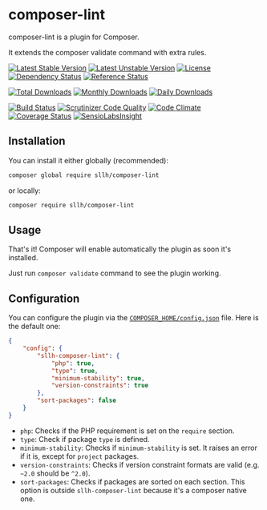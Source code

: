 # composer-lint

composer-lint is a plugin for Composer.

It extends the composer validate command with extra rules.

[![Latest Stable Version](https://poser.pugx.org/sllh/composer-lint/v/stable)](https://packagist.org/packages/sllh/composer-lint)
[![Latest Unstable Version](https://poser.pugx.org/sllh/composer-lint/v/unstable)](https://packagist.org/packages/sllh/composer-lint)
[![License](https://poser.pugx.org/sllh/composer-lint/license)](https://packagist.org/packages/sllh/composer-lint)
[![Dependency Status](https://www.versioneye.com/php/sllh:composer-lint/badge.svg)](https://www.versioneye.com/php/sllh:composer-lint)
[![Reference Status](https://www.versioneye.com/php/sllh:composer-lint/reference_badge.svg)](https://www.versioneye.com/php/sllh:composer-lint/references)

[![Total Downloads](https://poser.pugx.org/sllh/composer-lint/downloads)](https://packagist.org/packages/sllh/composer-lint)
[![Monthly Downloads](https://poser.pugx.org/sllh/composer-lint/d/monthly)](https://packagist.org/packages/sllh/composer-lint)
[![Daily Downloads](https://poser.pugx.org/sllh/composer-lint/d/daily)](https://packagist.org/packages/sllh/composer-lint)

[![Build Status](https://travis-ci.org/Soullivaneuh/composer-lint.svg?branch=master)](https://travis-ci.org/Soullivaneuh/composer-lint)
[![Scrutinizer Code Quality](https://scrutinizer-ci.com/g/Soullivaneuh/composer-lint/badges/quality-score.png?b=master)](https://scrutinizer-ci.com/g/Soullivaneuh/composer-lint/?branch=master)
[![Code Climate](https://codeclimate.com/github/Soullivaneuh/composer-lint/badges/gpa.svg)](https://codeclimate.com/github/Soullivaneuh/composer-lint)
[![Coverage Status](https://coveralls.io/repos/Soullivaneuh/composer-lint/badge.svg?branch=master)](https://coveralls.io/r/Soullivaneuh/composer-lint?branch=master)
[![SensioLabsInsight](https://insight.sensiolabs.com/projects/69dec7a4-61a0-4760-bfa2-d3167ae52630/mini.png)](https://insight.sensiolabs.com/projects/69dec7a4-61a0-4760-bfa2-d3167ae52630)

## Installation

You can install it either globally (recommended):

```bash
composer global require sllh/composer-lint
```

or locally:

```bash
composer require sllh/composer-lint
```

## Usage

That's it! Composer will enable automatically the plugin as soon it's installed.

Just run `composer validate` command to see the plugin working.

## Configuration

You can configure the plugin via the [`COMPOSER_HOME/config.json`](https://getcomposer.org/doc/03-cli.md#composer-home) file. Here is the default one:

```json
{
    "config": {
        "sllh-composer-lint": {
            "php": true,
            "type": true,
            "minimum-stability": true,
            "version-constraints": true
        },
        "sort-packages": false
    }
}
```

* `php`: Checks if the PHP requirement is set on the `require` section.
* `type`: Check if package `type` is defined.
* `minimum-stability`: Checks if `minimum-stability` is set. It raises an error if it is, except for `project` packages.
* `version-constraints`: Checks if version constraint formats are valid (e.g. `~2.0` should be `^2.0`).
* `sort-packages`: Checks if packages are sorted on each section. This option is outside `sllh-composer-lint` because it's a composer native one.

